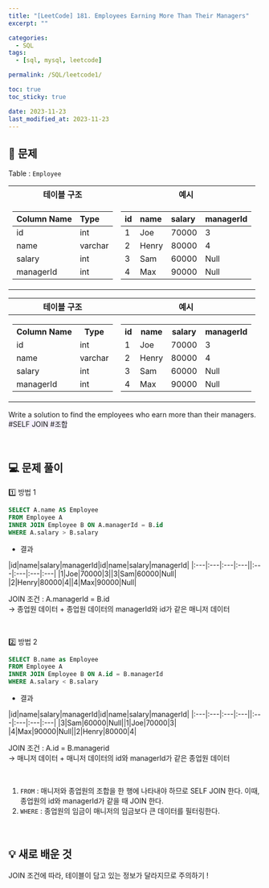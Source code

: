 ```yaml
---
title: "[LeetCode] 181. Employees Earning More Than Their Managers"
excerpt: ""

categories:
  - SQL
tags:
  - [sql, mysql, leetcode]

permalink: /SQL/leetcode1/

toc: true
toc_sticky: true

date: 2023-11-23
last_modified_at: 2023-11-23
---
```

 
## 🏁 문제
Table : `Employee`

<table>
<tr><th> 테이블 구조 </th><th> 예시 </th></tr>
<tr><td>

|Column Name|Type|
|:---|:---|
|id|int|
|name|varchar|
|salary|int|
|managerId|int|

</td><td>
  
|id|name|salary|managerId|
|:---|:---|:---|:---|
|1|Joe|70000|3|
|2|Henry|80000|4|
|3|Sam|60000|Null|
|4|Max|90000|Null|

</td></tr> </table>

|테이블 구조|예시|
|--|--|
|<table> <tr><th>Column Name</th><th>Type</th></tr><tr><td>id</td><td>int</td></tr><tr><td>name</td><td>varchar</td></tr><tr><td>salary</td><td>int</td></tr><tr><td>managerId</td><td>int </table>| <table> <tr><th>id</th><th>name</th><th>salary</th><th>managerId</th></tr><tr><td>1</td><td>Joe</td><td>70000</td><td>3</td></tr><tr><td>2</td><td>Henry</td><td>80000</td><td>4</td></tr><tr><td>3</td><td>Sam</td><td>60000</td><td>Null</td></tr><tr><td>4</td><td>Max</td><td>90000</td><td>Null </table>|

Write a solution to find the employees who earn more than their managers.\
<span style="background-color:#f5f0ff">\#SELF JOIN #조합 </span>

<br>

## 💻 문제 풀이

1️⃣ 방법 1
  
```sql
SELECT A.name AS Employee
FROM Employee A 
INNER JOIN Employee B ON A.managerId = B.id
WHERE A.salary > B.salary
```

- 결과

|id|name|salary|managerId|id|name|salary|managerId|
|:---|:---|:---|:---||:---|:---|:---|:---|
|1|Joe|70000|3||3|Sam|60000|Null|
|2|Henry|80000|4||4|Max|90000|Null|

JOIN 조건 : A.managerId = B.id\
-> 종업원 데이터 + 종업원 데이터의 managerId와 id가 같은 매니저 데이터

<br>

2️⃣ 방법 2

```sql
SELECT B.name as Employee
FROM Employee A
INNER JOIN Employee B ON A.id = B.managerId
WHERE A.salary < B.salary
```

- 결과

|id|name|salary|managerId|id|name|salary|managerId|
|:---|:---|:---|:---||:---|:---|:---|:---|
|3|Sam|60000|Null||1|Joe|70000|3|
|4|Max|90000|Null||2|Henry|80000|4|

JOIN 조건 : A.id = B.managerid\
-> 매니저 데이터 + 매니저 데이터의 id와 managerId가 같은 종업원 데이터

<br>

1. `FROM` : 매니저와 종업원의 조합을 한 행에 나타내야 하므로 SELF JOIN 한다. 이때, 종업원의 id와 managerId가 같을 때 JOIN 한다. 
2. `WHERE` : 종업원의 임금이 매니저의 임금보다 큰 데이터를 필터링한다. 

<br>

## 💡 새로 배운 것
JOIN 조건에 따라, 테이블이 담고 있는 정보가 달라지므로 주의하기 !

